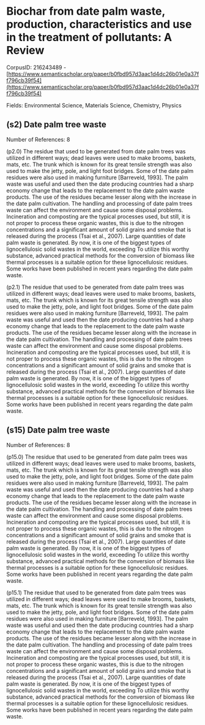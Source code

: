 # Biochar from date palm waste, production, characteristics and use in the treatment of pollutants: A Review

CorpusID: 216243489 - [https://www.semanticscholar.org/paper/b0fbd957d3aac1d4dc26b01e0a37ff796cb39f54](https://www.semanticscholar.org/paper/b0fbd957d3aac1d4dc26b01e0a37ff796cb39f54)

Fields: Environmental Science, Materials Science, Chemistry, Physics

## (s2) Date palm tree waste
Number of References: 8

(p2.0) The residue that used to be generated from date palm trees was utilized in different ways; dead leaves were used to make brooms, baskets, mats, etc. The trunk which is known for its great tensile strength was also used to make the jetty, pole, and light foot bridges. Some of the date palm residues were also used in making furniture [Barreveld, 1993]. The palm waste was useful and used then the date producing countries had a sharp economy change that leads to the replacement to the date palm waste products. The use of the residues became lesser along with the increase in the date palm cultivation. The handling and processing of date palm trees waste can affect the environment and cause some disposal problems. Incineration and composting are the typical processes used, but still, it is not proper to process these organic wastes, this is due to the nitrogen concentrations and a significant amount of solid grains and smoke that is released during the process (Tsai et al., 2007). Large quantities of date palm waste is generated. By now, it is one of the biggest types of lignocellulosic solid wastes in the world, exceeding To utilize this worthy substance, advanced practical methods for the conversion of biomass like thermal processes is a suitable option for these lignocellulosic residues. Some works have been published in recent years regarding the date palm waste.

(p2.1) The residue that used to be generated from date palm trees was utilized in different ways; dead leaves were used to make brooms, baskets, mats, etc. The trunk which is known for its great tensile strength was also used to make the jetty, pole, and light foot bridges. Some of the date palm residues were also used in making furniture [Barreveld, 1993]. The palm waste was useful and used then the date producing countries had a sharp economy change that leads to the replacement to the date palm waste products. The use of the residues became lesser along with the increase in the date palm cultivation. The handling and processing of date palm trees waste can affect the environment and cause some disposal problems. Incineration and composting are the typical processes used, but still, it is not proper to process these organic wastes, this is due to the nitrogen concentrations and a significant amount of solid grains and smoke that is released during the process (Tsai et al., 2007). Large quantities of date palm waste is generated. By now, it is one of the biggest types of lignocellulosic solid wastes in the world, exceeding To utilize this worthy substance, advanced practical methods for the conversion of biomass like thermal processes is a suitable option for these lignocellulosic residues. Some works have been published in recent years regarding the date palm waste.
## (s15) Date palm tree waste
Number of References: 8

(p15.0) The residue that used to be generated from date palm trees was utilized in different ways; dead leaves were used to make brooms, baskets, mats, etc. The trunk which is known for its great tensile strength was also used to make the jetty, pole, and light foot bridges. Some of the date palm residues were also used in making furniture [Barreveld, 1993]. The palm waste was useful and used then the date producing countries had a sharp economy change that leads to the replacement to the date palm waste products. The use of the residues became lesser along with the increase in the date palm cultivation. The handling and processing of date palm trees waste can affect the environment and cause some disposal problems. Incineration and composting are the typical processes used, but still, it is not proper to process these organic wastes, this is due to the nitrogen concentrations and a significant amount of solid grains and smoke that is released during the process (Tsai et al., 2007). Large quantities of date palm waste is generated. By now, it is one of the biggest types of lignocellulosic solid wastes in the world, exceeding To utilize this worthy substance, advanced practical methods for the conversion of biomass like thermal processes is a suitable option for these lignocellulosic residues. Some works have been published in recent years regarding the date palm waste.

(p15.1) The residue that used to be generated from date palm trees was utilized in different ways; dead leaves were used to make brooms, baskets, mats, etc. The trunk which is known for its great tensile strength was also used to make the jetty, pole, and light foot bridges. Some of the date palm residues were also used in making furniture [Barreveld, 1993]. The palm waste was useful and used then the date producing countries had a sharp economy change that leads to the replacement to the date palm waste products. The use of the residues became lesser along with the increase in the date palm cultivation. The handling and processing of date palm trees waste can affect the environment and cause some disposal problems. Incineration and composting are the typical processes used, but still, it is not proper to process these organic wastes, this is due to the nitrogen concentrations and a significant amount of solid grains and smoke that is released during the process (Tsai et al., 2007). Large quantities of date palm waste is generated. By now, it is one of the biggest types of lignocellulosic solid wastes in the world, exceeding To utilize this worthy substance, advanced practical methods for the conversion of biomass like thermal processes is a suitable option for these lignocellulosic residues. Some works have been published in recent years regarding the date palm waste.
